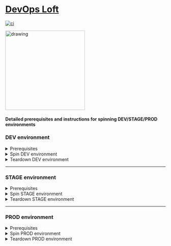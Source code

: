 # <a href="http://www.devopsloft.io">DevOps Loft</a>

[![ci](https://github.com/devopsloft/devopsloft/workflows/ci/badge.svg)](https://github.com/devopsloft/devopsloft/actions?query=workflow%3Aci)

<img src="http://www.devopsloft.io/logo.png" alt="drawing" width="250" hight="250"/>

#### Detailed prerequisites and instructions for spinning DEV/STAGE/PROD environments

### DEV environment

<details>
  <summary>Prerequisites</summary>
    Install Docker (version 19.03.xx or higher)</br>
    Install Docker Compose (version 1.25.5 or higher)
    <ul>
    <li>
      <details>
        <summary>Windows 64bit or higher</summary>
        <p>Docker Desktop for Windows - <a href='https://docs.docker.com/docker-for-windows/install/'>link</a></p>
      </details>
    </li>
    <li>
      <details>
        <summary>Windows 32bit or lower</summary>
        <p>Docker Toolbox for Windows - <a href='https://docs.docker.com/toolbox/toolbox_install_windows/'>link</a></P>
      </details>
    </li>
    <li>
      <details>
        <summary>Linux distros</summary>
        <ul>
          <li>Docker Engine - follow instructions by your distro <a href='https://docs.docker.com/engine/install/'>here</a></li>
          <li>Docker Compose - follow instructions by your distro <a href='https://docs.docker.com/compose/install/'>here</a></li>
        </ul>    
      </details>
    </li>
    </ul>
    Create an envfile '.env.dev' from the template '.env.dev.template'
    Chrome - Allows requests to localhost over HTTPS even when an invalid certificate is presented. `chrome://flags/#allow-insecure-localhost`
</details>

<details>
  <summary>Spin DEV environment</summary>
  <ul>
  <li><details style="margin-left: 1em">
  <summary>Windows</summary>
  Execute the following commands <b>(run it from Git-Bash or similar and not from Command Prompt)</b>:

	

1. `openssl req -x509 -nodes -days 365 -newkey rsa:2048 -keyout devopsloft/web/localhost.key -out devopsloft/web/localhost.crt -subj "/C=IL/ST=Gush-Dan/L=Tel-Aviv/O=DevOps Loft/OU='dev'/CN='devopsloft'"`
2. Start docker on your machine (if it doesn't running already; way to start is based on your installation)
3. `docker build -t devopsloft/spinner .`
4. `docker-compose build` 
5. `docker run --rm -d -v //var/run/docker.sock:/var/run/docker.sock devopsloft/spinner:latest` 
6. Browse: `https://localhost:8443` or `http://localhost:5000/` 

  </details></li>

  <li><details style="margin-left: 1em">
  <summary>Linux</summary>
  Execute the following commands:

1. `source .env.dev` 
2. `openssl req -x509 -nodes -days 365 -newkey rsa:2048 -keyout devopsloft/web/localhost.key -out devopsloft/web/localhost.crt -subj "/C=IL/ST=Gush-Dan/L=Tel-Aviv/O=DevOps Loft/OU='dev'/CN='devopsloft'"` 
3. `docker build --build-arg ENVIRONMENT=$ENVIRONMENT -t ${NAMESPACE}/spinner .` 
4. `docker-compose --env-file .env.$ENVIRONMENT build` 
5. `docker run --rm -v /var/run/docker.sock:/var/run/docker.sock ${NAMESPACE}/spinner:latest` 
6. Browse: `https://localhost:8443` or `http://localhost:5000/` 


  </details></li>
  </ul>
</details>

<details>
  <summary>Teardown DEV environment</summary>
Execute the following commands:
<ul>
<li><details>
  <summary>Windows</summary>

1. `docker run --rm -d -v //var/run/docker.sock:/var/run/docker.sock ${NAMESPACE}/spinner:latest ./spin-docker.py --action destroy` 
2. `docker image prune -af` 

</details></li>

<li><details>
  <summary>Linux</summary>

1. `source .env.dev` 
2. `docker run --rm -d -v /var/run/docker.sock:/var/run/docker.sock ${NAMESPACE}/spinner:latest ./spin-docker.py --action destroy` 
3. `docker image prune -af` 

</details></li>
</ul>
</details>

---

### STAGE environment

<details>
  <summary>Prerequisites</summary>
  <ul>
    <li>Dockerhub account</li>
    <li>AWS account</li>
    <li><a href='https://docs.aws.amazon.com/cli/latest/userguide/cli-configure-files.html'>AWS ~/.aws or %UserProfile%\.aws folder</a></li>
    <li>keypair</li>
    <li>subnet ID</li>
    <li>Security Group with inbound ports for SSH (22), HTTP (80), HTTPS (443), and 8200</li>
    <li>AWS S3 Bucket</li>
    <li>Create an envfile '.env.stage' from the template '.env.stage.template'</li>
  </ul>
</details>

<details>
  <summary>Spin STAGE environment</summary>

Execute the following:

1. `source .env.stage` 
2. `docker build --build-arg ENVIRONMENT=$ENVIRONMENT -t ${NAMESPACE}/spinner .` 
3. `docker-compose --env-file .env.$ENVIRONMENT build` 
4. `docker-compose --env-file .env.$ENVIRONMENT push` 
5. `docker run --rm -v $HOME/.aws:/root/.aws -v /var/run/docker.sock:/var/run/docker.sock ${NAMESPACE}/spinner:latest ./spin-docker.py --environment $ENVIRONMENT` 
6. Locate the EC2 instance Public DNS: AWS Consule->EC2->Insance->Public DNS (IPv4)
7.  Browse <Public DNS>

</details>

<details>
<summary>Teardown STAGE environment</summary>

Execute the following:

1. `source .env.stage` 
2. `docker run --rm -v ~/.aws:/root/.aws -v /var/run/docker.sock:/var/run/docker.sock ${NAMESPACE}/spinner:latest ./spin-docker.py --environment $ENVIRONMENT --action destroy` 
3. `docker image prune -af` 

</details>

---

### PROD environment

<details>
  <summary>Prerequisites</summary>
  <ul>
    <li>Dockerhub account</li>
    <li>AWS account</li>
    <li><a href='https://docs.aws.amazon.com/cli/latest/userguide/cli-configure-files.html'>AWS ~/.aws or %UserProfile%\.aws folder</a></li>
    <li>keypair</li>
    <li>subnet ID</li>
    <li>Security Group with inbound ports for SSH (22), HTTP (80), HTTPS (443), and 8200</li>
    <li>AWS S3 Bucket</li>
    <li>Elastic IP Address (EIP)</li>
    <li>Create an envfile '.env.prod' from the template '.env.prod.template'</li>
  </ul>
</details>

<details>
  <summary>Spin PROD environment</summary>

Execute the following:

1. `source .env.prod` 
2. `docker build --build-arg ENVIRONMENT=$ENVIRONMENT -t ${NAMESPACE}/spinner .` 
3. `docker push ${NAMESPACE}/spinner` 
4. `docker-compose --env-file .env.$ENVIRONMENT build` 
5. `docker-compose --env-file .env.$ENVIRONMENT push` 
6. `docker run --rm -v $HOME/.aws:/root/.aws -v /var/run/docker.sock:/var/run/docker.sock ${NAMESPACE}/spinner:latest ./spin-docker.py --environment $ENVIRONMENT` 
7.  Browse www.devopsloft.io

</details>

<details>
<summary>Teardown PROD environment</summary>

Execute the following:

1. `source .env.prod`
2. `docker run --rm -v ~/.aws:/root/.aws -v /var/run/docker.sock:/var/run/docker.sock ${NAMESPACE}/spinner:latest ./spin-docker.py --environment $ENVIRONMENT --action destroy` 
3. `docker image prune -af` 

</details>
